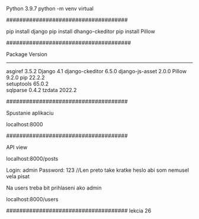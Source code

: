 Python 3.9.7
python -m venv virtual

#####################################

pip install django
pip install dhango-ckeditor
pip install Pillow

######################################

Package             Version
------------------- ---------
asgiref         3.5.2 
Django          4.1 
django-ckeditor 6.5.0 
django-js-asset 2.0.0 
Pillow          9.2.0 
pip             22.2.2  
setuptools      65.0.2  
sqlparse        0.4.2 
tzdata          2022.2  

#####################################

Spustanie aplikaciu

localhost:8000

#####################################

API view

localhost:8000/posts

Login: admin Password: 123 //Len preto take kratke heslo abi som nemusel vela pisat

Na users treba bit prihlaseni ako admin

localhost:8000/users

#####################################
lekcia 26
